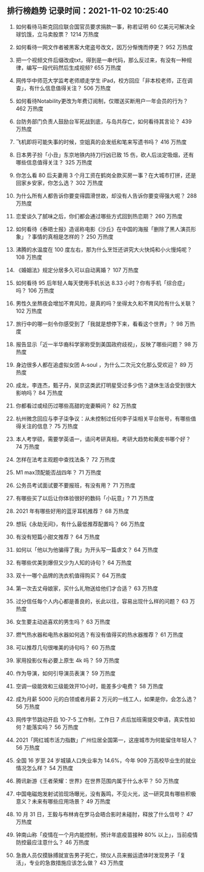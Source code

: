 
## 排行榜趋势 记录时间：2021-11-02 10:25:40
  
  1. 如何看待马斯克回应联合国官员要求捐款一事，称若证明 60 亿美元可解决全球饥饿，立马卖股票？ 1214 万热度
    
  2. 如何看待一网文作者被黑客大佬盗号改文，因万分惭愧而停更？ 952 万热度
    
  3. 把一个视频文件后缀改成txt，得到是一串代码，那么反过来，有没有一种规律，编写一段代码然后生成视频? 655 万热度
    
  4. 网传华中师范大学监考老师顺走学生 iPad，校方回应「非本校老师，正在调查」，有什么信息值得关注？ 506 万热度
    
  5. 如何看待Notability更改为年费订阅制，仅赠送买断用户一年会员的行为？ 462 万热度
    
  6. 台防务部门负责人鼓励台军死战到底，与岛共存亡，如何看待其言论？ 439 万热度
    
  7. 飞机即将可能失事的时候，空姐真的会发纸和笔来写遗书吗？ 416 万热度
    
  8. 日本男子扮「小丑」东京地铁内持刀行凶已致 15 伤，砍人后淡定吸烟，还有哪些信息值得关注？ 325 万热度
    
  9. 你怎么看 80 后夫妻用 3 个月工资在鹤岗全款买房一事？在大城市打拼，还是回家乡安家，你怎么选？ 302 万热度
    
  10. 为什么所有人都告诉你要变得圆滑世故，却没有人告诉你要变得强大呢？ 288 万热度
    
  11. 恋爱谈久了腻味之后，你们都会通过哪些方式回到热恋期？ 260 万热度
    
  12. 如何看待《泰晤士报》造谣称电影《沙丘》在中国的海报「删除了黑人演员形象」？事情的真相是怎样的？ 250 万热度
    
  13. 沸腾的水温度在 100 度左右，那为什么烹饪还讲究大火快炖和小火慢炖呢？ 108 万热度
    
  14. 《婚姻法》规定分居多久可以自动离婚？ 107 万热度
    
  15. 如何看待 95 后年轻人每天使用手机长达 8.33 小时？你有手机「综合症」吗？ 106 万热度
    
  16. 男性久坐熬夜会增加不育风险，是真的吗？坐得太久和不育风险有什么关联？ 102 万热度
    
  17. 旅行中的哪一刻令你感受到了「我就是想停下来，看看这个世界」？ 98 万热度
    
  18. 报告显示「近一半华裔科学家称受到美国政府歧视」，反映了哪些问题？ 98 万热度
    
  19. 身边很多人都在追虚拟女团 A-soul ，为什么二次元文化那么受欢迎？ 89 万热度
    
  20. 成龙，李连杰，甄子丹，吴京这类武打明星受过多少伤？退休生活会受到很大影响吗？ 84 万热度
    
  21. 你都看过或经历过哪些高甜的宠妻瞬间？ 82 万热度
    
  22. 杭州微念回应与李子柒争议：从未控制过任何李子柒相关平台账号，有哪些值得关注的信息？ 75 万热度
    
  23. 本人考学硕，需要学英语一，请问考研真相，考研大趋势和黄皮书哪个好？ 74 万热度
    
  24. 怎样在法考主观题中查找法条？ 72 万热度
    
  25. M1 max顶配能否战四年？ 71 万热度
    
  26. 公务员考试面试要不要报班，有没有用？ 71 万热度
    
  27. 有哪些买了以后让你体验很好的数码「小玩意」? 71 万热度
    
  28. 2021 年有哪些好用的蓝牙耳机推荐？ 68 万热度
    
  29. 想玩《永劫无间》，有什么最低推荐配置吗？ 66 万热度
    
  30. 有没有短篇小甜文推荐？ 64 万热度
    
  31. 如何以「他以为他骗得了我」为开头写一篇虐文？ 64 万热度
    
  32. 有哪些优美到爆但又少为人知的诗句？ 64 万热度
    
  33. 双十一哪个品牌的洗衣机值得购买？ 64 万热度
    
  34. 第一次去丈母娘家，买什么礼物送给他们才合适？ 63 万热度
    
  35. 过分信任每个人内心都是善良的，长此以往，容易出现什么样的问题？ 63 万热度
    
  36. 女生要主动追喜欢的男生吗？ 63 万热度
    
  37. 燃气热水器和电热水器如何选？有没有值得买的热水器推荐？ 61 万热度
    
  38. 可以推荐几句很唯美的诗句吗？ 60 万热度
    
  39. 家用投影仪有必要上原生 4k 吗？ 59 万热度
    
  40. 作为导演，如何引导演员表演？ 59 万热度
    
  41. 空调一级能效和三级能效开10小时，能差多少电费？ 58 万热度
    
  42. 成为月薪 5000 元的白领或者月薪 2 万元的一线工人，如果是你，会怎么选？ 56 万热度
    
  43. 网传字节跳动开启 10-7-5 工作制，工作日 7 点后加班需提交申请，真实性如何？能落实吗？ 56 万热度
    
  44. 2021「网红城市活力指数」广州位居全国第一，这座城市为何能留住年轻人？ 56 万热度
    
  45. 全国 16 岁至 24 岁城镇人口失业率为 14.6%，今年 909 万高校毕业生的就业情况怎么样？ 54 万热度
    
  46. 腾讯新游《王者荣耀：世界》在世界范围内属于什么水平？ 50 万热度
    
  47. 中国电磁炮发射试验现场曝光，没有轰鸣，不见火光，这一研究具有哪些积极意义？未来有哪些应用场景？ 49 万热度
    
  48. 10 月 31 日，王毅与布林肯在罗马会晤合影时未碰肘，释放了什么信号？ 47 万热度
    
  49. 钟南山称「疫情在一个月内能控制，预计年底疫苗接种 80% 以上」，当前疫情防控最应注意什么？ 46 万热度
    
  50. 急救人员仅摸脉搏就宣告男子死亡，殡仪人员来搬运遗体时发现男子「复活」，专业的急救措施应该怎么做？ 43 万热度
    